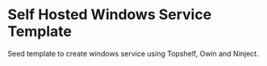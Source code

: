 # Self Hosted Windows Service Template

Seed template to create windows service using Topshelf, Owin and Ninject.
